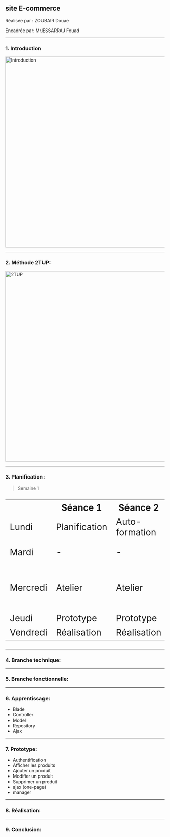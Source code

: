 ## **site E-commerce**

 Réalisée par :  ZOUBAIR Douae
  
 Encadrée par:  Mr.ESSARRAJ Fouad

---

### **1. Introduction**

<img src="assets/Introduction.avif" alt="Introduction" style="width: 600px; height: auto;" />

---

### **2. Méthode 2TUP:**

<img src="assets/2_TUP.png" alt="2TUP" style="width: 600px; height: auto;" />

---

### **3. Planification:**
> Semaine 1
<table style="font-size: 28px" >
  <tr>
    <th></th>
    <th>Séance 1</th>
    <th>Séance 2</th>
    <th>Séance 3</th>
  </tr>
  <tr>
    <td>Lundi</td>
    <td>Planification</td>
    <td>Auto-formation</td>
    <td>Auto-formation</td>
  </tr>
  <tr>
    <td>Mardi</td>
    <td>-</td>
    <td>-</td>
    <td>Préparation des slides</td>
  </tr>
  <tr>
    <td>Mercredi</td>
    <td>Atelier</td>
    <td>Atelier</td>
    <td>Branche technique + Branche fonctionnelle</td>
  </tr>
  <tr>
    <td>Jeudi</td>
    <td>Prototype</td>
    <td>Prototype</td>
    <td>Prototype</td>
  </tr>
  <tr>
    <td>Vendredi</td>
    <td>Réalisation</td>
    <td>Réalisation</td>
    <td>-</td>
  </tr>
</table>

---

### **4. Branche technique:**


---

### **5. Branche fonctionnelle:**



---

### **6. Apprentissage:**

- Blade
- Controller
- Model
- Repository
- Ajax

---

### **7. Prototype:**

- Authentification
- Afficher les produits
- Ajouter un produit
- Modifier un produit
- Supprimer un produit
- ajax (one-page)
- manager

---

### **8. Réalisation:**

---

### **9. Conclusion:**


